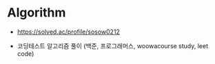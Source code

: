 # Algorithm

- https://solved.ac/profile/sosow0212

- 코딩테스트 알고리즘 풀이 (백준, 프로그래머스, woowacourse study, leet code)
